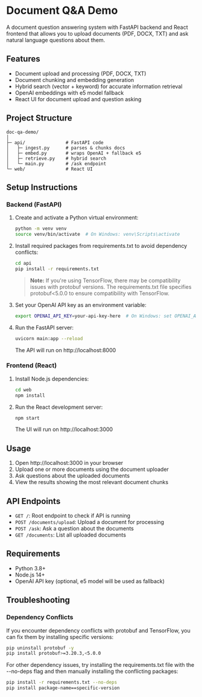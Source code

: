 # Document Q&A Demo

A document question answering system with FastAPI backend and React frontend that allows you to upload documents (PDF, DOCX, TXT) and ask natural language questions about them.

## Features

- Document upload and processing (PDF, DOCX, TXT)
- Document chunking and embedding generation
- Hybrid search (vector + keyword) for accurate information retrieval
- OpenAI embeddings with e5 model fallback
- React UI for document upload and question asking

## Project Structure

```
doc-qa-demo/
│
├─ api/               # FastAPI code
│   ├─ ingest.py      # parses & chunks docs
│   ├─ embed.py       # wraps OpenAI + fallback e5
│   ├─ retrieve.py    # hybrid search
│   └─ main.py        # /ask endpoint
└─ web/               # React UI
```

## Setup Instructions

### Backend (FastAPI)

1. Create and activate a Python virtual environment:
   ```bash
   python -m venv venv
   source venv/bin/activate  # On Windows: venv\Scripts\activate
   ```

2. Install required packages from requirements.txt to avoid dependency conflicts:
   ```bash
   cd api
   pip install -r requirements.txt
   ```

   > **Note:** If you're using TensorFlow, there may be compatibility issues with protobuf versions.
   > The requirements.txt file specifies protobuf<5.0.0 to ensure compatibility with TensorFlow.

3. Set your OpenAI API key as an environment variable:
   ```bash
   export OPENAI_API_KEY=your-api-key-here  # On Windows: set OPENAI_API_KEY=your-api-key-here
   ```

4. Run the FastAPI server:
   ```bash
   uvicorn main:app --reload
   ```
   The API will run on http://localhost:8000

### Frontend (React)

1. Install Node.js dependencies:
   ```bash
   cd web
   npm install
   ```

2. Run the React development server:
   ```bash
   npm start
   ```
   The UI will run on http://localhost:3000

## Usage

1. Open http://localhost:3000 in your browser
2. Upload one or more documents using the document uploader
3. Ask questions about the uploaded documents
4. View the results showing the most relevant document chunks

## API Endpoints

- `GET /`: Root endpoint to check if API is running
- `POST /documents/upload`: Upload a document for processing
- `POST /ask`: Ask a question about the documents
- `GET /documents`: List all uploaded documents

## Requirements

- Python 3.8+
- Node.js 14+
- OpenAI API key (optional, e5 model will be used as fallback)

## Troubleshooting

### Dependency Conflicts

If you encounter dependency conflicts with protobuf and TensorFlow, you can fix them by installing specific versions:

```bash
pip uninstall protobuf -y
pip install protobuf>=3.20.3,<5.0.0
```

For other dependency issues, try installing the requirements.txt file with the --no-deps flag and then manually installing the conflicting packages:

```bash
pip install -r requirements.txt --no-deps
pip install package-name==specific-version
```